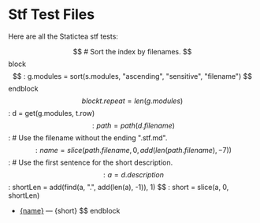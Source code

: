 # Stf Test Files

Here are all the Statictea stf tests:

$$ # Sort the index by filenames.
$$ block
$$ : g.modules = sort(s.modules, "ascending", "sensitive", "filename")
$$ endblock
$$ block t.repeat = len(g.modules)
$$ : d = get(g.modules, t.row)
$$ : path = path(d.filename)
$$ : # Use the filename without the ending ".stf.md".
$$ : name = slice(path.filename, 0, add(len(path.filename), -7))
$$ : # Use the first sentence for the short description.
$$ : a = d.description
$$ : shortLen = add(find(a, ".", add(len(a), -1)), 1)
$$ : short = slice(a, 0, shortLen)
* [{name}](../testfiles/{path.filename}) &mdash; {short}
$$ endblock

